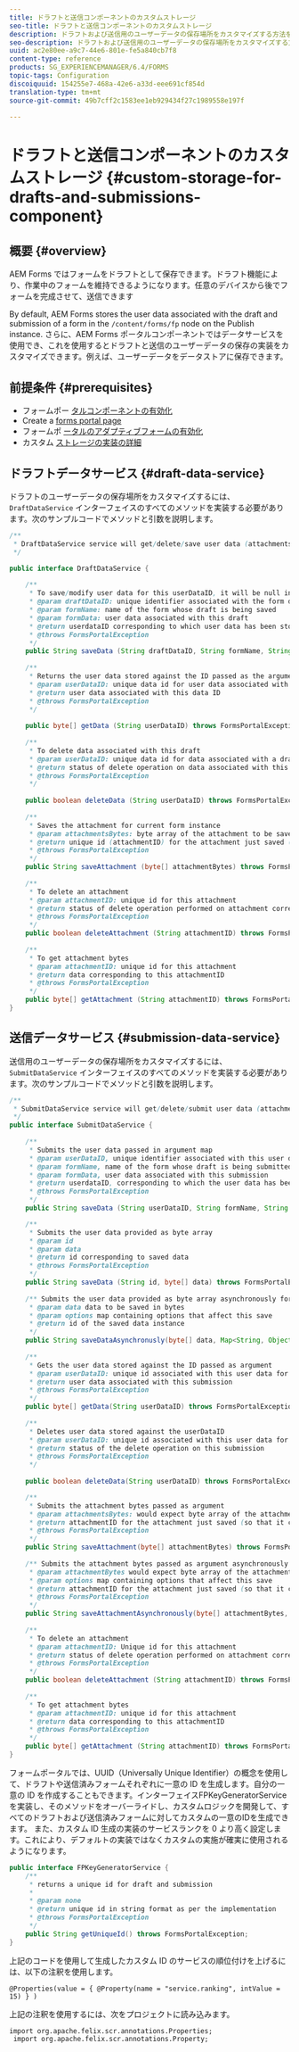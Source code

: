 ```yaml
---
title: ドラフトと送信コンポーネントのカスタムストレージ
seo-title: ドラフトと送信コンポーネントのカスタムストレージ
description: ドラフトおよび送信用のユーザーデータの保存場所をカスタマイズする方法を説明します。
seo-description: ドラフトおよび送信用のユーザーデータの保存場所をカスタマイズする方法を説明します。
uuid: ac2e80ee-a9c7-44e6-801e-fe5a840cb7f8
content-type: reference
products: SG_EXPERIENCEMANAGER/6.4/FORMS
topic-tags: Configuration
discoiquuid: 154255e7-468a-42e6-a33d-eee691cf854d
translation-type: tm+mt
source-git-commit: 49b7cff2c1583ee1eb929434f27c1989558e197f

---
```



# ドラフトと送信コンポーネントのカスタムストレージ {#custom-storage-for-drafts-and-submissions-component}

## 概要 {#overview}

AEM Forms ではフォームをドラフトとして保存できます。ドラフト機能により、作業中のフォームを維持できるようになります。任意のデバイスから後でフォームを完成させて、送信できます

By default, AEM Forms stores the user data associated with the draft and submission of a form in the `/content/forms/fp` node on the Publish instance. さらに、AEM Forms ポータルコンポーネントではデータサービスを使用でき、これを使用するとドラフトと送信のユーザーデータの保存の実装をカスタマイズできます。例えば、ユーザーデータをデータストアに保存できます。

## 前提条件  {#prerequisites}

* フォームポー [タルコンポーネントの有効化](/help/forms/using/enabling-forms-portal-components.md)
* Create a [forms portal page](/help/forms/using/creating-form-portal-page.md)
* フォームポ [ータルのアダプティブフォームの有効化](/help/forms/using/draft-submission-component.md)
* カスタム [ストレージの実装の詳細](/help/forms/using/draft-submission-component.md#customizing-the-storage)

## ドラフトデータサービス {#draft-data-service}

ドラフトのユーザーデータの保存場所をカスタマイズするには、`DraftDataService` インターフェイスのすべてのメソッドを実装する必要があります。次のサンプルコードでメソッドと引数を説明します。

```java
/**
 * DraftDataService service will get/delete/save user data (attachments and form data) filled with a draft instance of Form  
 */

public interface DraftDataService {
    
    /**
     * To save/modify user data for this userDataID, it will be null in case of creation 
     * @param draftDataID: unique identifier associated with the form data
     * @param formName: name of the form whose draft is being saved
     * @param formData: user data associated with this draft
     * @return userdataID corresponding to which user data has been stored and which can be used later to retrieve this user data
     * @throws FormsPortalException
     */
    public String saveData (String draftDataID, String formName, String formData) throws FormsPortalException;
     
    /**
     * Returns the user data stored against the ID passed as the argument
     * @param userDataID: unique data id for user data associated with a draft
     * @return user data associated with this data ID
     * @throws FormsPortalException
     */
     
    public byte[] getData (String userDataID) throws FormsPortalException;
     
    /**
     * To delete data associated with this draft
     * @param userDataID: unique data id for data associated with a draft
     * @return status of delete operation on data associated with this draft 
     * @throws FormsPortalException
     */
     
    public boolean deleteData (String userDataID) throws FormsPortalException;
     
    /**
     * Saves the attachment for current form instance
     * @param attachmentsBytes: byte array of the attachment to be saved
     * @return unique id (attachmentID) for the attachment just saved (so that it could be retrieved later)
     * @throws FormsPortalException
     */
    public String saveAttachment (byte[] attachmentBytes) throws FormsPortalException;
     
    /**
     * To delete an attachment
     * @param attachmentID: unique id for this attachment
     * @return status of delete operation performed on attachment corresponding to this attachment ID
     * @throws FormsPortalException
     */
    public boolean deleteAttachment (String attachmentID) throws FormsPortalException;
     
    /**
     * To get attachment bytes
     * @param attachmentID: unique id for this attachment
     * @return data corresponding to this attachmentID
     * @throws FormsPortalException
     */
    public byte[] getAttachment (String attachmentID) throws FormsPortalException;
}
```

## 送信データサービス {#submission-data-service}

送信用のユーザーデータの保存場所をカスタマイズするには、`SubmitDataService` インターフェイスのすべてのメソッドを実装する必要があります。次のサンプルコードでメソッドと引数を説明します。

```java
/**
 * SubmitDataService service will get/delete/submit user data (attachments and form data) filled with a submission of Form  
 */
public interface SubmitDataService {
    
    /**
     * Submits the user data passed in argument map
     * @param userDataID, unique identifier associated with this user data
     * @param formName, name of the form whose draft is being submitted
     * @param formData, user data associated with this submission
     * @return userdataID, corresponding to which the user data has been stored and which can be used later to retrieve this data
     * @throws FormsPortalException
     */
    public String saveData (String userDataID, String formName, String formData) throws FormsPortalException;

    /**
     * Submits the user data provided as byte array
     * @param id
     * @param data
     * @return id corresponding to saved data
     * @throws FormsPortalException
     */
    public String saveData (String id, byte[] data) throws FormsPortalException;
    
    /** Submits the user data provided as byte array asynchronously for the user name provided in the options map 
     * @param data data to be saved in bytes
     * @param options map containing options that affect this save
     * @return id of the saved data instance
     */
    public String saveDataAsynchronusly(byte[] data, Map<String, Object> options) throws FormsPortalException; 
     
    /**
     * Gets the user data stored against the ID passed as argument
     * @param userDataID: unique id associated with this user data for this submission
     * @return user data associated with this submission
     * @throws FormsPortalException
     */
    public byte[] getData(String userDataID) throws FormsPortalException;
     
    /**
     * Deletes user data stored against the userDataID
     * @param userDataID: unique id associated with this user data for this submission
     * @return status of the delete operation on this submission
     * @throws FormsPortalException
     */
     
    public boolean deleteData(String userDataID) throws FormsPortalException;

    /**
     * Submits the attachment bytes passed as argument
     * @param attachmentsBytes: would expect byte array of the attachment for this submission
     * @return attachmentID for the attachment just saved (so that it could be retrieved later) 
     * @throws FormsPortalException
     */
    public String saveAttachment(byte[] attachmentBytes) throws FormsPortalException;
    
    /** Submits the attachment bytes passed as argument asynchronously for the user id provided in options map.
     * @param attachmentBytes would expect byte array of the attachment for this submission
     * @param options map containing options that affect this save
     * @return attachmentID for the attachment just saved (so that it could be retrieved later)
     * @throws FormsPortalException
     */
    public String saveAttachmentAsynchronously(byte[] attachmentBytes, Map<String, Object> options) throws FormsPortalException;
 
    /**
     * To delete an attachment
     * @param attachmentID: Unique id for this attachment
     * @return status of delete operation performed on attachment corresponding to this attachment ID
     * @throws FormsPortalException
     */
    public boolean deleteAttachment (String attachmentID) throws FormsPortalException;
     
    /**
     * To get attachment bytes
     * @param attachmentID: unique id for this attachment
     * @return data corresponding to this attachmentID
     * @throws FormsPortalException
     */
    public byte[] getAttachment (String attachmentID) throws FormsPortalException;
}
```

フォームポータルでは、UUID（Universally Unique Identifier）の概念を使用して、ドラフトや送信済みフォームそれぞれに一意の ID を生成します。自分の一意の ID を作成することもできます。インターフェイスFPKeyGeneratorServiceを実装し、そのメソッドをオーバーライドし、カスタムロジックを開発して、すべてのドラフトおよび送信済みフォームに対してカスタムの一意のIDを生成できます。 また、カスタム ID 生成の実装のサービスランクを 0 より高く設定します。これにより、デフォルトの実装ではなくカスタムの実施が確実に使用されるようになります。

```java
public interface FPKeyGeneratorService {
    /**
     * returns a unique id for draft and submission
     *
     * @param none
     * @return unique id in string format as per the implementation
     * @throws FormsPortalException
     */
    public String getUniqueId() throws FormsPortalException;
}
```

上記のコードを使用して生成したカスタム ID のサービスの順位付けを上げるには、以下の注釈を使用します。

`@Properties(value = { @Property(name = "service.ranking", intValue = 15) } )`

上記の注釈を使用するには、次をプロジェクトに読み込みます。

```
import org.apache.felix.scr.annotations.Properties;
 import org.apache.felix.scr.annotations.Property;
```

